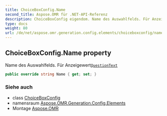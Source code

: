 ```yaml
---
title: ChoiceBoxConfig.Name
second_title: Aspose.OMR für .NET-API-Referenz
description: ChoiceBoxConfig eigendom. Name des Auswahlfelds. Für AnzeigewertQuestionText
type: docs
weight: 80
url: /de/net/aspose.omr.generation.config.elements/choiceboxconfig/name/
---
```

## ChoiceBoxConfig.Name property

Name des Auswahlfelds. Für Anzeigewert[`QuestionText`](../questiontext/)

```csharp
public override string Name { get; set; }
```

### Siehe auch

* class [ChoiceBoxConfig](../)
* namensraum [Aspose.OMR.Generation.Config.Elements](../../choiceboxconfig/)
* Montage [Aspose.OMR](../../../)


